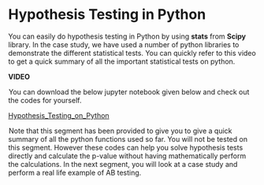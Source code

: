 # Hypothesis Testing in Python

You can easily do hypothesis testing in Python by using **stats** from **Scipy** library. In the case study, we have used a number of python libraries to demonstrate the different statistical tests. You can quickly refer to this video to get a quick summary of all the important statistical tests on python.

**VIDEO**

![](data:image/gif;base64,R0lGODlhAQABAPABAP///wAAACH5BAEKAAAALAAAAAABAAEAAAICRAEAOw==)You can download the below jupyter notebook given below and check out the codes for yourself.

[Hypothesis_Testing_on_Python](Hypothesis_Testing_on_Python.ipynb)

![](data:image/gif;base64,R0lGODlhAQABAPABAP///wAAACH5BAEKAAAALAAAAAABAAEAAAICRAEAOw==)Note that this segment has been provided to give you to give a quick summary of all the python functions used so far. You will not be tested on this segment. However these codes can help you solve hypothesis tests directly and calculate the p-value without having mathematically perform the calculations. In the next segment, you will look at a case study and perform a real life example of AB testing.
